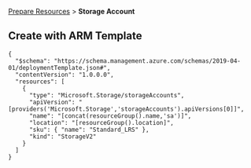 [Prepare Resources](PrepareResources.md) > **Storage Account**

## Create with ARM Template

    {
      "$schema": "https://schema.management.azure.com/schemas/2019-04-01/deploymentTemplate.json#",
      "contentVersion": "1.0.0.0",
      "resources": [
        {
          "type": "Microsoft.Storage/storageAccounts",
          "apiVersion": "[providers('Microsoft.Storage','storageAccounts').apiVersions[0]]",
          "name": "[concat(resourceGroup().name,'sa')]",
          "location": "[resourceGroup().location]",
          "sku": { "name": "Standard_LRS" },
          "kind": "StorageV2"
        }
      ]
    }
